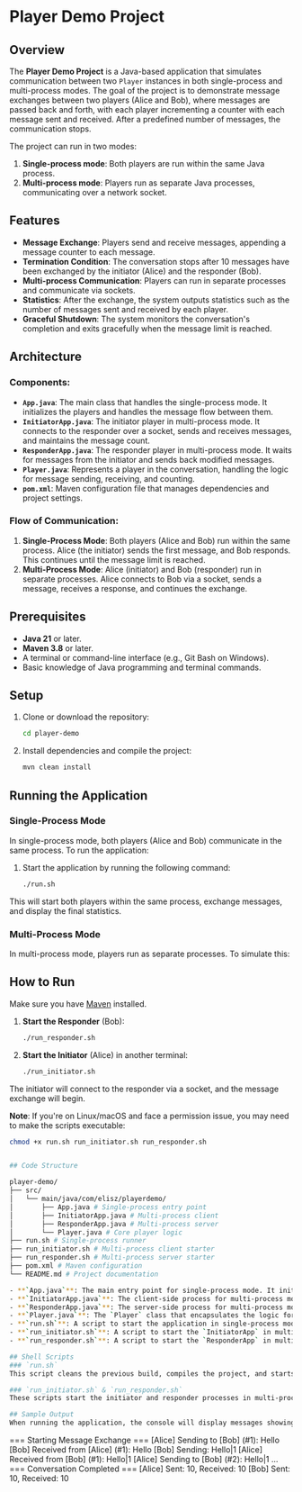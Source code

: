 
# Player Demo Project

## Overview
The **Player Demo Project** is a Java-based application that simulates communication between two `Player` instances in both single-process and multi-process modes. The goal of the project is to demonstrate message exchanges between two players (Alice and Bob), where messages are passed back and forth, with each player incrementing a counter with each message sent and received. After a predefined number of messages, the communication stops.

The project can run in two modes:
1. **Single-process mode**: Both players are run within the same Java process.
2. **Multi-process mode**: Players run as separate Java processes, communicating over a network socket.

## Features
- **Message Exchange**: Players send and receive messages, appending a message counter to each message.
- **Termination Condition**: The conversation stops after 10 messages have been exchanged by the initiator (Alice) and the responder (Bob).
- **Multi-process Communication**: Players can run in separate processes and communicate via sockets.
- **Statistics**: After the exchange, the system outputs statistics such as the number of messages sent and received by each player.
- **Graceful Shutdown**: The system monitors the conversation's completion and exits gracefully when the message limit is reached.

## Architecture
### Components:
- **`App.java`**: The main class that handles the single-process mode. It initializes the players and handles the message flow between them.
- **`InitiatorApp.java`**: The initiator player in multi-process mode. It connects to the responder over a socket, sends and receives messages, and maintains the message count.
- **`ResponderApp.java`**: The responder player in multi-process mode. It waits for messages from the initiator and sends back modified messages.
- **`Player.java`**: Represents a player in the conversation, handling the logic for message sending, receiving, and counting.
- **`pom.xml`**: Maven configuration file that manages dependencies and project settings.

### Flow of Communication:
1. **Single-Process Mode**: Both players (Alice and Bob) run within the same process. Alice (the initiator) sends the first message, and Bob responds. This continues until the message limit is reached.
2. **Multi-Process Mode**: Alice (initiator) and Bob (responder) run in separate processes. Alice connects to Bob via a socket, sends a message, receives a response, and continues the exchange.

## Prerequisites
- **Java 21** or later.
- **Maven 3.8** or later.
- A terminal or command-line interface (e.g., Git Bash on Windows).
- Basic knowledge of Java programming and terminal commands.

## Setup
1. Clone or download the repository:

   ```bash
   cd player-demo
   ```

2. Install dependencies and compile the project:

   ```bash
   mvn clean install
   ```

## Running the Application

### Single-Process Mode
In single-process mode, both players (Alice and Bob) communicate in the same process. To run the application:

1. Start the application by running the following command:

   ```bash
   ./run.sh
   ```

This will start both players within the same process, exchange messages, and display the final statistics.

### Multi-Process Mode
In multi-process mode, players run as separate processes. To simulate this:

## How to Run

Make sure you have [Maven](https://maven.apache.org/) installed.


1. **Start the Responder** (Bob):

   ```bash
   ./run_responder.sh
   ```

2. **Start the Initiator** (Alice) in another terminal:

   ```bash
   ./run_initiator.sh
   ```

The initiator will connect to the responder via a socket, and the message exchange will begin.

**Note**: If you're on Linux/macOS and face a permission issue, you may need to make the scripts executable:

```bash
chmod +x run.sh run_initiator.sh run_responder.sh


## Code Structure

player-demo/
├── src/                         
│   └── main/java/com/elisz/playerdemo/
│       ├── App.java # Single-process entry point
│       ├── InitiatorApp.java # Multi-process client
│       ├── ResponderApp.java # Multi-process server
│       └── Player.java # Core player logic
├── run.sh # Single-process runner                        
├── run_initiator.sh # Multi-process client starter
├── run_responder.sh # Multi-process server starter
├── pom.xml # Maven configuration                    
└── README.md # Project documentation                    

- **`App.java`**: The main entry point for single-process mode. It initializes both players and monitors the message exchange.
- **`InitiatorApp.java`**: The client-side process for multi-process mode. It connects to the `ResponderApp` via socket and exchanges messages.
- **`ResponderApp.java`**: The server-side process for multi-process mode. It listens for incoming messages from the initiator and responds with modified messages.
- **`Player.java`**: The `Player` class that encapsulates the logic for sending and receiving messages. It tracks the message count and ensures the correct behavior of each player based on whether they are the initiator or responder.
- **`run.sh`**: A script to start the application in single-process mode.
- **`run_initiator.sh`**: A script to start the `InitiatorApp` in multi-process mode.
- **`run_responder.sh`**: A script to start the `ResponderApp` in multi-process mode.

## Shell Scripts
### `run.sh`
This script cleans the previous build, compiles the project, and starts the application in single-process mode. It can be extended for different environments (e.g., debug, production).

### `run_initiator.sh` & `run_responder.sh`
These scripts start the initiator and responder processes in multi-process mode. The initiator connects to the responder via a socket, and they exchange messages until the message limit is reached.

## Sample Output
When running the application, the console will display messages showing the message exchange. Here’s an example of what you might see:

```
=== Starting Message Exchange ===
[Alice] Sending to [Bob] (#1): Hello
[Bob] Received from [Alice] (#1): Hello
[Bob] Sending: Hello|1
[Alice] Received from [Bob] (#1): Hello|1
[Alice] Sending to [Bob] (#2): Hello|1
...
=== Conversation Completed ===
[Alice] Sent: 10, Received: 10
[Bob] Sent: 10, Received: 10
```
